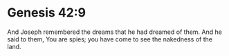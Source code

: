 # Genesis 42:9

And Joseph remembered the dreams that he had dreamed of them. And he said to them, You are spies; you have come to see the nakedness of the land.
